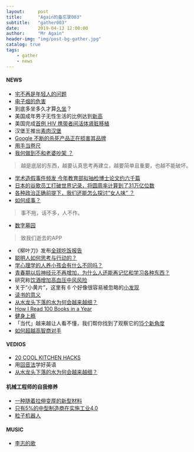 ```yaml
---
layout:     post
title:      "Again的备忘录003"
subtitle:   "gather003"
date:       2019-04-13 12:00:00
author:     "Mr Again"
header-img: "img/post-bg-gather.jpg"
catalog: true
tags:
    - gather
    - news
---
```


#### NEWS

* [宅不再是年轻人的问题](http://www.qdaily.com/articles/62641.html?source=feed)
* [电子烟的危害](http://www.qdaily.com/articles/62674.html?source=feed)
* 到底多坐多久才算[久坐](https://www.cnbeta.com/articles/tech/833019.htm)？
* 美国成年男子无性生活的比例达到[新高](http://jandan.net/2019/04/04/americans-not-having.html)
* 美国完成[首例 HIV 携带者间活体肾脏移植](https://www.solidot.org/story?sid=60101)
* 汉堡王推出[素肉汉堡](https://www.solidot.org/story?sid=60103)
* [Google 不断的杀死产品正在损害其品牌](https://arstechnica.com/gadgets/2019/04/googles-constant-product-shutdowns-are-damaging-its-brand/)
* [用手当卷尺](https://lifehacker.com/use-your-hand-or-arm-as-a-tape-measure-1833776039)
* [我何做到不和老婆吵架
？](https://mp.weixin.qq.com/s?__biz=MzIxMzkwNDEyNQ==&mid=2247494817&idx=1&sn=93191d28314f836ac352493020563c69&chksm=97ad1333a0da9a25ed5666baafd80a053a8c28dea0d277af716c48086ffaee61fb6f9159477d&xtrack=1&scene=0&subscene=131&clicktime=1554425720&ascene=7&devicetype=android-25&version=2700033c&nettype=cmnet&abtest_cookie=BAABAAoACwASABMABQAjlx4AXZkeAMWZHgDRmR4A3JkeAAAA&lang=en&pass_ticket=tbnqgpKotiYfydLBZ0S%2BiBJBm3lhq4jYdwTV6RFXdoVT1XmWTTFAwvpDhbN8AiXw&wx_header=1)
> 越是底层的东西，越要认真思考再建立，越要简单且重要，也越不能破坏。
* [学术造假事件频发 今年教育部拟抽检博士论文约六千篇](https://xw.qq.com/cmsid/20190404A0CLEY00)
* [日本的谷歌员工打破世界记录，将圆周率计算到了31万亿位数](https://www.bbc.com/news/technology-47524760)
* [各种政治正确前提下，我们还能怎么探讨“女人味” ？](http://www.qdaily.com/articles/62694.html?source=feed)
* [如何成事？](https://mp.weixin.qq.com/s?__biz=MjM5OTI4MzQxNA==&mid=2651924609&idx=1&sn=54a3b245b216a51f442ed7dcca27c3e3&chksm=bcd857388bafde2e93e827c18d2fee55da786f1a6cdb983e9edef85151aea7c47926d6d6509a&xtrack=1&scene=0&subscene=131&clicktime=1554536685&ascene=7&devicetype=android-25&version=2700033c&nettype=cmnet&abtest_cookie=BAABAAoACwASABMABQAjlx4AXZkeAMWZHgDRmR4A3JkeAAAA&lang=en&pass_ticket=arjc63DzBG2gWz4Ca7soWgNkVRQDdV1a4kQLTTgiAGcssc7pjmgShgAiOGBuF5cR&wx_header=1)
> 事不拖，话不多，人不作。
* [数字墓园](https://poem.appclub.in/)
> 致我们逝去的APP
* 《柳叶刀》发布[全球吃饭报告](https://mp.weixin.qq.com/s/1MGJua2NfscECbrPnSx39g)
* [聪明人如何思考与行动的？](https://fs.blog/2016/04/second-order-thinking/)
* [学心理学的人养小孩会有什么不同吗？
](https://daily.zhihu.com/story/9709914)
* [青春期以后神经元不再增加，为什么人还能再记忆和学习各种东西？](https://daily.zhihu.com/story/9709915)
* 研究称[饮酒增加高血压中风风险](https://www.bbc.com/zhongwen/simp/science-47837608)
* 关于“小黄片”，这里有 6 个好像很容易被忽略的[小发现
](http://www.qdaily.com/articles/62657.html?source=feed)
* [读书的意义](http://blog.sciencenet.cn/blog-1738351-1172390.html)
* [从水龙头下落的水为何会越来越细？](https://daily.zhihu.com/story/9710094)
* [How I Read 100 Books in a Year](https://hbr.org/2019/04/8-ways-to-read-the-books-you-wish-you-had-time-for?utm_medium=social&utm_source=twitter&utm_campaign=hbr)
* [健身上瘾](http://www.qdaily.com/articles/62836.html?source=feed)
* 「当代」越来越让人看不懂，我们帮你找到了观察它的[15个新角度](http://www.qdaily.com/articles/62748.html?source=feed)
* [如何超越高智商对手](https://4think.net/%E5%A6%82%E4%BD%95%E8%B6%85%E8%B6%8A%E9%AB%98%E6%99%BA%E5%95%86%E7%9A%84%E5%B0%8D%E6%89%8B%EF%BC%9F/)

#### VEDIOS
* [20 COOL KITCHEN HACKS](https://www.youtube.com/watch?v=uUgLRIWleL4)
* 用[回音法](https://www.youtube.com/watch?v=sQEWEPIHLzQ)学好英语
* [从水龙头下落的水为何会越来越细？](https://daily.zhihu.com/story/9710094)

#### 机械工程师的自我修养
* [一种随着拉伸变厚的新型材料](https://www.designnews.com/materials-assembly/new-material-thickens-it-stretches/109738339460527)
* [只有5%的中型制造商在实施工业4.0](https://www.designnews.com/automation-motion-control/only-5-mid-size-manufacturers-are-implementing-industry-40/107423774460601)
* [粒子机器人](http://news.mit.edu/2019/particle-robot-cluster-simple-units-0320)

#### MUSIC
* [李志的歌](https://drive.google.com/folderview?id=1-GYbg19CWKvt5V6mvSvEaGH7ozcIPn5E)
